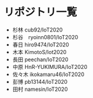 # リポジトリ一覧
- 杉林 cub92/IoT2020
- 杉谷　ryoinn0801/IoT2020
- 春日 hiro9474/IoT2020
- 木本  KimotoS/Iot2020
- 長田 peechan/IoT2020
- 中原 HnR-YUKIMURA/IoT2020
- 佐々木 ikokamaru46/IoT2020
- 彭博 pb13144/IoT2020
- 田村 namesin/IoT2020

